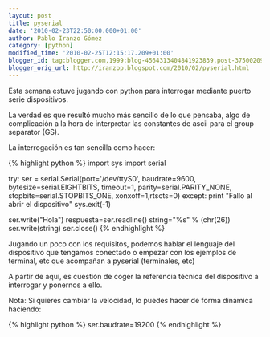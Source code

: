 ```yaml
---
layout: post
title: pyserial
date: '2010-02-23T22:50:00.000+01:00'
author: Pablo Iranzo Gómez
category: [python]
modified_time: '2010-02-25T12:15:17.209+01:00'
blogger_id: tag:blogger.com,1999:blog-4564313404841923839.post-3750020937775227725
blogger_orig_url: http://iranzop.blogspot.com/2010/02/pyserial.html
---
```


Esta semana estuve jugando con python para interrogar mediante puerto   serie dispositivos.

La verdad es que resultó mucho más sencillo   de lo que pensaba, algo de complicación a la hora de interpretar las   constantes de ascii para el group separator (GS).

La   interrogación es tan sencilla como hacer:

{% highlight python %}
import sys
import serial


try: 
    ser = serial.Serial(port='/dev/ttyS0', baudrate=9600, bytesize=serial.EIGHTBITS, timeout=1, parity=serial.PARITY_NONE, stopbits=serial.STOPBITS_ONE, xonxoff=1,rtscts=0)
except:
    print "Fallo al abrir el dispositivo"
    sys.exit(-1)


ser.write("Hola")
respuesta=ser.readline()
string="%s" % (chr(26))
ser.write(string)
ser.close()
{% endhighlight %}

Jugando un poco con los requisitos, podemos hablar el lenguaje del dispositivo  que tengamos conectado o empezar con los ejemplos de terminal, etc que  acompañan a pyserial (terminales, etc)

A partir de aquí, es   cuestión de coger la referencia técnica del dispositivo a interrogar y   ponernos a ello.

Nota: Si quieres cambiar la velocidad, lo puedes hacer de forma dinámica haciendo:

{% highlight python %}
   ser.baudrate=19200
{% endhighlight %}


